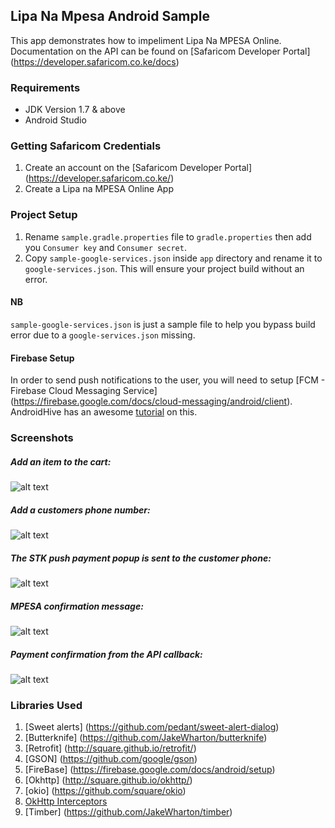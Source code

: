 Lipa Na Mpesa Android Sample
------------------------------
This app demonstrates how to impeliment Lipa Na MPESA Online.
Documentation on the API can be found on [Safaricom Developer Portal] (https://developer.safaricom.co.ke/docs)

### Requirements

* JDK Version 1.7 & above
* Android Studio

### Getting Safaricom Credentials
1. Create an account on the [Safaricom Developer Portal] (https://developer.safaricom.co.ke/)
2. Create a Lipa na MPESA Online App

### Project Setup
1. Rename  `sample.gradle.properties` file to `gradle.properties` then add you `Consumer key` and `Consumer secret`.
2. Copy `sample-google-services.json` inside `app` directory and rename it to `google-services.json`. This will ensure your project build without an error.

#### NB
`sample-google-services.json` is just a sample file to help you bypass build error due to a `google-services.json` missing. 

####  Firebase Setup
In order to send push notifications to the user, you will need to setup [FCM - Firebase Cloud Messaging Service] (https://firebase.google.com/docs/cloud-messaging/android/client). AndroidHive has an awesome [tutorial](https://www.androidhive.info/2012/10/android-push-notifications-using-google-cloud-messaging-gcm) on this. 

###  Screenshots

##### Add an item to the cart: 
![alt text](https://github.com/safaricom/LNMOnlineAndroidSample/blob/master/art/a.jpg "Screen A")

##### Add a customers phone number: 
![alt text](https://github.com/safaricom/LNMOnlineAndroidSample/blob/master/art/b.jpg "Screen B")

##### The STK push payment popup is sent to the customer phone: 
![alt text](https://github.com/safaricom/LNMOnlineAndroidSample/blob/master/art/c.jpg "Screen C")

##### MPESA confirmation message: 
![alt text](https://github.com/Jaymo/LNMOnlineAndroidSample/blob/master/art/d.jpg "Screen D")

##### Payment confirmation from the API callback: 
![alt text](https://github.com/safaricom/LNMOnlineAndroidSample/blob/master/art/e.jpg "Screen E")

### Libraries Used
1. [Sweet alerts] (https://github.com/pedant/sweet-alert-dialog)
2. [Butterknife] (https://github.com/JakeWharton/butterknife)
3. [Retrofit] (http://square.github.io/retrofit/)
4. [GSON] (https://github.com/google/gson)
5. [FireBase] (https://firebase.google.com/docs/android/setup)
6. [Okhttp] (http://square.github.io/okhttp/)
7. [okio] (https://github.com/square/okio)
8. [OkHttp Interceptors](https://github.com/square/okhttp/wiki/Interceptors)
9. [Timber] (https://github.com/JakeWharton/timber)
